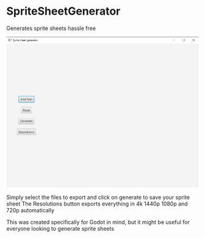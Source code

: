 # SpriteSheetGenerator
Generates sprite sheets hassle free

![](app.png)

Simply select the files to export and click on generate to save your sprite sheet
The Resolutions button exports everything in 4k 1440p 1080p and 720p automatically

This was created specifically for Godot in mind, but it might be useful for everyone looking to generate sprite sheets
